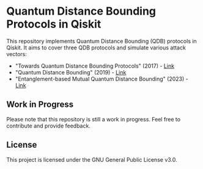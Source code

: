 # Quantum Distance Bounding Protocols in Qiskit

This repository implements Quantum Distance Bounding (QDB) protocols in Qiskit. It aims to cover three QDB protocols and simulate various attack vectors:

- "Towards Quantum Distance Bounding Protocols" (2017) - [Link](https://link.springer.com/chapter/10.1007/978-3-319-62024-4_11)
- "Quantum Distance Bounding" (2019) - [Link](https://dl.acm.org/doi/abs/10.1145/3317549.3323414)
- "Entanglement-based Mutual Quantum Distance Bounding" (2023) - [Link](https://arxiv.org/abs/2305.09905)

## Work in Progress

Please note that this repository is still a work in progress. Feel free to contribute and provide feedback.

## License

This project is licensed under the GNU General Public License v3.0.

